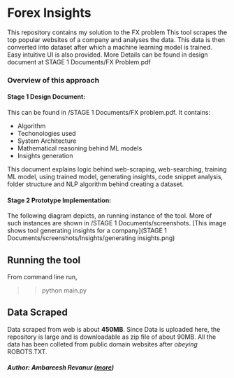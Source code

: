 # Forex Insights
This repository contains my solution to the FX problem
This tool scrapes the top popular websites of a company and analyses the data. This data is then converted into dataset after which a machine learning model is trained. Easy intuitive UI is also provided. More Details can be found in design document at STAGE 1 Documents/FX Problem.pdf

### Overview of this approach


#### Stage 1 Design Document:
This can be found in /STAGE 1 Documents/FX problem.pdf. 
It contains:  
* Algorithm
* Techonologies used
* System Architecture
* Mathematical reasoning behind ML models
* Insights generation

This document explains logic behind web-scraping, web-searching, training ML model, using trained model, generating insights, code snippet analysis, folder structure and NLP algorithm behind creating a dataset.

#### Stage 2 Prototype Implementation:
The following diagram depicts, an running instance of the tool. More of such instances are shown in /STAGE 1 Documents/screenshots.
[This image shows tool generating insights for a company](STAGE 1 Documents/screenshots/Insights/generating insights.png)

## Running the tool
From command line run,
>> python main.py

## Data Scraped
Data scraped from web is about **450MB**. Since Data is uploaded here, the repository is large and is downloadable as zip file of about 90MB.
All the data has been colleted from public domain websites after *obeying* ROBOTS.TXT.

##### Author: **Ambareesh Revanur**  ([more](https://in.linkedin.com/in/ambareeshr))